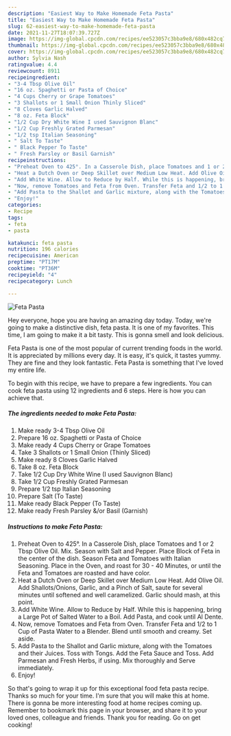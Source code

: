 ```yaml
---
description: "Easiest Way to Make Homemade Feta Pasta"
title: "Easiest Way to Make Homemade Feta Pasta"
slug: 62-easiest-way-to-make-homemade-feta-pasta
date: 2021-11-27T18:07:39.727Z
image: https://img-global.cpcdn.com/recipes/ee523057c3bba9e8/680x482cq70/feta-pasta-recipe-main-photo.jpg
thumbnail: https://img-global.cpcdn.com/recipes/ee523057c3bba9e8/680x482cq70/feta-pasta-recipe-main-photo.jpg
cover: https://img-global.cpcdn.com/recipes/ee523057c3bba9e8/680x482cq70/feta-pasta-recipe-main-photo.jpg
author: Sylvia Nash
ratingvalue: 4.4
reviewcount: 8911
recipeingredient:
- "3-4 Tbsp Olive Oil"
- "16 oz. Spaghetti or Pasta of Choice"
- "4 Cups Cherry or Grape Tomatoes"
- "3 Shallots or 1 Small Onion Thinly Sliced"
- "8 Cloves Garlic Halved"
- "8 oz. Feta Block"
- "1/2 Cup Dry White Wine I used Sauvignon Blanc"
- "1/2 Cup Freshly Grated Parmesan"
- "1/2 tsp Italian Seasoning"
- " Salt To Taste"
- " Black Pepper To Taste"
- " Fresh Parsley or Basil Garnish"
recipeinstructions:
- "Preheat Oven to 425°. In a Casserole Dish, place Tomatoes and 1 or 2 Tbsp Olive Oil. Mix. Season with Salt and Pepper. Place Block of Feta in the center of the dish. Season Feta and Tomatoes with Italian Seasoning. Place in the Oven, and roast for 30 - 40 Minutes, or until the Feta and Tomatoes are roasted and have color."
- "Heat a Dutch Oven or Deep Skillet over Medium Low Heat. Add Olive Oil. Add Shallots/Onions, Garlic, and a Pinch of Salt, saute for several minutes until softened and well caramelized. Garlic should mash, at this point."
- "Add White Wine. Allow to Reduce by Half. While this is happening, bring a Large Pot of Salted Water to a Boil. Add Pasta, and cook until Al Dente."
- "Now, remove Tomatoes and Feta from Oven. Transfer Feta and 1/2 to 1 Cup of Pasta Water to a Blender. Blend until smooth and creamy. Set aside."
- "Add Pasta to the Shallot and Garlic mixture, along with the Tomatoes and their Juices. Toss with Tongs. Add the Feta Sauce and Toss. Add Parmesan and Fresh Herbs, if using. Mix thoroughly and Serve immediately."
- "Enjoy!"
categories:
- Recipe
tags:
- feta
- pasta

katakunci: feta pasta 
nutrition: 196 calories
recipecuisine: American
preptime: "PT17M"
cooktime: "PT36M"
recipeyield: "4"
recipecategory: Lunch

---
```



![Feta Pasta](https://img-global.cpcdn.com/recipes/ee523057c3bba9e8/680x482cq70/feta-pasta-recipe-main-photo.jpg)

Hey everyone, hope you are having an amazing day today. Today, we're going to make a distinctive dish, feta pasta. It is one of my favorites. This time, I am going to make it a bit tasty. This is gonna smell and look delicious.



Feta Pasta is one of the most popular of current trending foods in the world. It is appreciated by millions every day. It is easy, it's quick, it tastes yummy. They are fine and they look fantastic. Feta Pasta is something that I've loved my entire life.


To begin with this recipe, we have to prepare a few ingredients. You can cook feta pasta using 12 ingredients and 6 steps. Here is how you can achieve that.

<!--inarticleads1-->

##### The ingredients needed to make Feta Pasta:

1. Make ready 3-4 Tbsp Olive Oil
1. Prepare 16 oz. Spaghetti or Pasta of Choice
1. Make ready 4 Cups Cherry or Grape Tomatoes
1. Take 3 Shallots or 1 Small Onion (Thinly Sliced)
1. Make ready 8 Cloves Garlic Halved
1. Take 8 oz. Feta Block
1. Take 1/2 Cup Dry White Wine (I used Sauvignon Blanc)
1. Take 1/2 Cup Freshly Grated Parmesan
1. Prepare 1/2 tsp Italian Seasoning
1. Prepare  Salt (To Taste)
1. Make ready  Black Pepper (To Taste)
1. Make ready  Fresh Parsley &amp;/or Basil (Garnish)




<!--inarticleads2-->

##### Instructions to make Feta Pasta:

1. Preheat Oven to 425°. In a Casserole Dish, place Tomatoes and 1 or 2 Tbsp Olive Oil. Mix. Season with Salt and Pepper. Place Block of Feta in the center of the dish. Season Feta and Tomatoes with Italian Seasoning. Place in the Oven, and roast for 30 - 40 Minutes, or until the Feta and Tomatoes are roasted and have color.
1. Heat a Dutch Oven or Deep Skillet over Medium Low Heat. Add Olive Oil. Add Shallots/Onions, Garlic, and a Pinch of Salt, saute for several minutes until softened and well caramelized. Garlic should mash, at this point.
1. Add White Wine. Allow to Reduce by Half. While this is happening, bring a Large Pot of Salted Water to a Boil. Add Pasta, and cook until Al Dente.
1. Now, remove Tomatoes and Feta from Oven. Transfer Feta and 1/2 to 1 Cup of Pasta Water to a Blender. Blend until smooth and creamy. Set aside.
1. Add Pasta to the Shallot and Garlic mixture, along with the Tomatoes and their Juices. Toss with Tongs. Add the Feta Sauce and Toss. Add Parmesan and Fresh Herbs, if using. Mix thoroughly and Serve immediately.
1. Enjoy!




So that's going to wrap it up for this exceptional food feta pasta recipe. Thanks so much for your time. I'm sure that you will make this at home. There is gonna be more interesting food at home recipes coming up. Remember to bookmark this page in your browser, and share it to your loved ones, colleague and friends. Thank you for reading. Go on get cooking!
